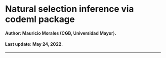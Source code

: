 # Natural selection inference via codeml package

#### Author: Mauricio Morales (CGB, Universidad Mayor).

#### Last update: May 24, 2022.

---------------


